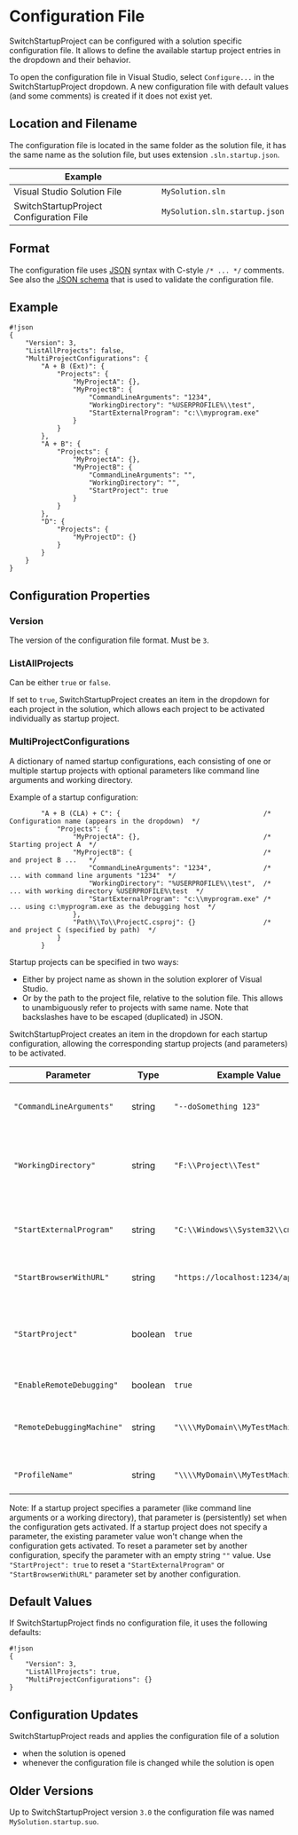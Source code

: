 # Configuration File

SwitchStartupProject can be configured with a solution specific configuration file.
It allows to define the available startup project entries in the dropdown and their behavior.

To open the configuration file in Visual Studio, select `Configure...` in the SwitchStartupProject dropdown.
A new configuration file with default values (and some comments) is created if it does not exist yet.

## Location and Filename

The configuration file is located in the same folder as the solution file, it has the same name as the solution file, but uses extension `.sln.startup.json`.

| Example | |
| --- | --- |
| Visual Studio Solution File | `MySolution.sln` |
| SwitchStartupProject Configuration File | `MySolution.sln.startup.json` |

## Format

The configuration file uses [JSON](http://json.org/) syntax with C-style `/* ... */` comments.
See also the [JSON schema](https://bitbucket.org/thirteen/switchstartupproject/src/tip/SwitchStartupProject/Configuration/ConfigurationSchema.json) that is used to validate the configuration file.

## Example

```
#!json
{
    "Version": 3,
    "ListAllProjects": false,
    "MultiProjectConfigurations": {
        "A + B (Ext)": {
            "Projects": {
                "MyProjectA": {},
                "MyProjectB": {
                    "CommandLineArguments": "1234",
                    "WorkingDirectory": "%USERPROFILE%\\test",
                    "StartExternalProgram": "c:\\myprogram.exe"
                }
            }
        },
        "A + B": {
            "Projects": {
                "MyProjectA": {},
                "MyProjectB": {
                    "CommandLineArguments": "",
                    "WorkingDirectory": "",
                    "StartProject": true
                }
            }
        },
        "D": {
            "Projects": {
                "MyProjectD": {}
            }
        }
    }
}
```

## Configuration Properties

### Version
The version of the configuration file format. Must be `3`.

### ListAllProjects
Can be either `true` or `false`.

If set to `true`, SwitchStartupProject creates an item in the dropdown for each project in the solution, which allows each project to be activated individually as startup project.

### MultiProjectConfigurations
A dictionary of named startup configurations, each consisting of one or multiple startup projects with optional parameters like command line arguments and working directory.

Example of a startup configuration:
```
        "A + B (CLA) + C": {                                    /*  Configuration name (appears in the dropdown)  */
            "Projects": {
                "MyProjectA": {},                               /*  Starting project A  */
                "MyProjectB": {                                 /*  and project B ...   */
                    "CommandLineArguments": "1234",             /*  ... with command line arguments "1234"  */
                    "WorkingDirectory": "%USERPROFILE%\\test",  /*  ... with working directory %USERPROFILE%\test  */
                    "StartExternalProgram": "c:\\myprogram.exe" /*  ... using c:\myprogram.exe as the debugging host  */
                },
                "Path\\To\\ProjectC.csproj": {}                 /*  and project C (specified by path)  */
            }
        }
```
Startup projects can be specified in two ways:

* Either by project name as shown in the solution explorer of Visual Studio.
* Or by the path to the project file, relative to the solution file. This allows to unambiguously refer to projects with same name. Note that backslashes have to be escaped (duplicated) in JSON.

SwitchStartupProject creates an item in the dropdown for each startup configuration, allowing the corresponding startup projects (and parameters) to be activated.

| Parameter | Type | Example Value | Explanation |
| --- | --- | --- | --- |
| `"CommandLineArguments"` | string | `"--doSomething 123"` | Passes the given string as command line arguments to the started project/program |
| `"WorkingDirectory"` | string | `"F:\\Project\\Test"` | Starts the project/program in the given working directory. Remember to escape (double) backslashes. |
| `"StartExternalProgram"` | string | `"C:\\Windows\\System32\\cmd.exe"`| Starts the specified program instead of the project. Remember to escape (double) backslashes. |
| `"StartBrowserWithURL"` | string | `"https://localhost:1234/api/test"` | Starts the default browser and opens the given URL. |
| `"StartProject"` | boolean | `true` | Starts the project. (Resets a `"StartExternalProgram"` or `"StartBrowserWithURL"` parameter specified in another configuration.) |
| `"EnableRemoteDebugging"` | boolean | `true` | Use remote machine for debugging. |
| `"RemoteDebuggingMachine"` | string | `"\\\\MyDomain\\MyTestMachine"` | Specify the machine name used for remote debugging. Remember to escape (double) backslashes. |
| `"ProfileName"` | string | `"\\\\MyDomain\\MyTestMachine"` | Activates the launch profile with the given name for [CPS projects](https://github.com/Microsoft/VSProjectSystem/blob/master/doc/Index.md). |

Note:
If a startup project specifies a parameter (like command line arguments or a working directory), that parameter is (persistently) set when the configuration gets activated.
If a startup project does not specify a parameter, the existing parameter value won't change when the configuration gets activated.
To reset a parameter set by another configuration, specify the parameter with an empty string `""` value.
Use `"StartProject": true` to reset a `"StartExternalProgram"` or `"StartBrowserWithURL"` parameter set by another configuration.

## Default Values

If SwitchStartupProject finds no configuration file, it uses the following defaults:

```
#!json
{
    "Version": 3,
    "ListAllProjects": true,
    "MultiProjectConfigurations": {}
}
```

## Configuration Updates

SwitchStartupProject reads and applies the configuration file of a solution

* when the solution is opened
* whenever the configuration file is changed while the solution is open

## Older Versions

Up to SwitchStartupProject version `3.0` the configuration file was named `MySolution.startup.suo`.
